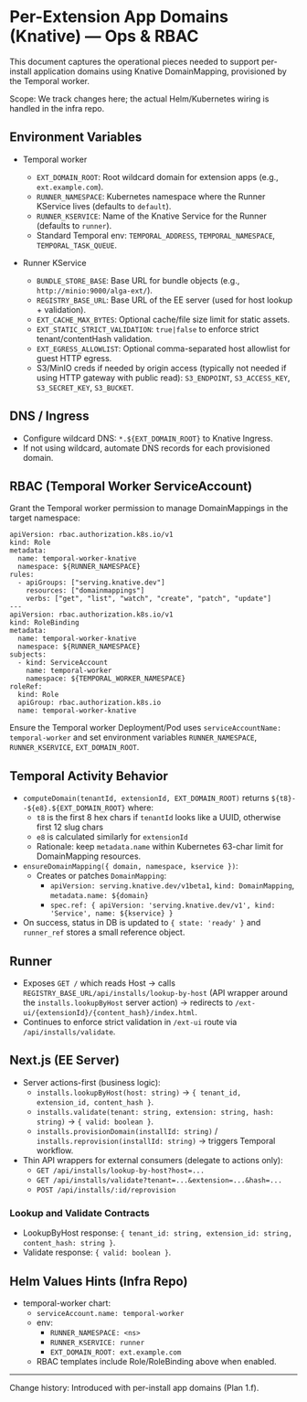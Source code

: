 # Per-Extension App Domains (Knative) — Ops & RBAC

This document captures the operational pieces needed to support per-install application domains using Knative DomainMapping, provisioned by the Temporal worker.

Scope: We track changes here; the actual Helm/Kubernetes wiring is handled in the infra repo.

## Environment Variables

- Temporal worker
  - `EXT_DOMAIN_ROOT`: Root wildcard domain for extension apps (e.g., `ext.example.com`).
  - `RUNNER_NAMESPACE`: Kubernetes namespace where the Runner KService lives (defaults to `default`).
  - `RUNNER_KSERVICE`: Name of the Knative Service for the Runner (defaults to `runner`).
  - Standard Temporal env: `TEMPORAL_ADDRESS`, `TEMPORAL_NAMESPACE`, `TEMPORAL_TASK_QUEUE`.

- Runner KService
  - `BUNDLE_STORE_BASE`: Base URL for bundle objects (e.g., `http://minio:9000/alga-ext/`).
  - `REGISTRY_BASE_URL`: Base URL of the EE server (used for host lookup + validation).
  - `EXT_CACHE_MAX_BYTES`: Optional cache/file size limit for static assets.
  - `EXT_STATIC_STRICT_VALIDATION`: `true|false` to enforce strict tenant/contentHash validation.
  - `EXT_EGRESS_ALLOWLIST`: Optional comma-separated host allowlist for guest HTTP egress.
  - S3/MinIO creds if needed by origin access (typically not needed if using HTTP gateway with public read): `S3_ENDPOINT`, `S3_ACCESS_KEY`, `S3_SECRET_KEY`, `S3_BUCKET`.

## DNS / Ingress

- Configure wildcard DNS: `*.${EXT_DOMAIN_ROOT}` to Knative Ingress.
- If not using wildcard, automate DNS records for each provisioned domain.

## RBAC (Temporal Worker ServiceAccount)

Grant the Temporal worker permission to manage DomainMappings in the target namespace:

```
apiVersion: rbac.authorization.k8s.io/v1
kind: Role
metadata:
  name: temporal-worker-knative
  namespace: ${RUNNER_NAMESPACE}
rules:
  - apiGroups: ["serving.knative.dev"]
    resources: ["domainmappings"]
    verbs: ["get", "list", "watch", "create", "patch", "update"]
---
apiVersion: rbac.authorization.k8s.io/v1
kind: RoleBinding
metadata:
  name: temporal-worker-knative
  namespace: ${RUNNER_NAMESPACE}
subjects:
  - kind: ServiceAccount
    name: temporal-worker
    namespace: ${TEMPORAL_WORKER_NAMESPACE}
roleRef:
  kind: Role
  apiGroup: rbac.authorization.k8s.io
  name: temporal-worker-knative
```

Ensure the Temporal worker Deployment/Pod uses `serviceAccountName: temporal-worker` and set environment variables `RUNNER_NAMESPACE`, `RUNNER_KSERVICE`, `EXT_DOMAIN_ROOT`.

## Temporal Activity Behavior

- `computeDomain(tenantId, extensionId, EXT_DOMAIN_ROOT)` returns `${t8}--${e8}.${EXT_DOMAIN_ROOT}` where:
  - `t8` is the first 8 hex chars if `tenantId` looks like a UUID, otherwise first 12 slug chars
  - `e8` is calculated similarly for `extensionId`
  - Rationale: keep `metadata.name` within Kubernetes 63-char limit for DomainMapping resources.
- `ensureDomainMapping({ domain, namespace, kservice })`:
  - Creates or patches `DomainMapping`:
    - `apiVersion: serving.knative.dev/v1beta1`, `kind: DomainMapping`, `metadata.name: ${domain}`
    - `spec.ref: { apiVersion: 'serving.knative.dev/v1', kind: 'Service', name: ${kservice} }`
- On success, status in DB is updated to `{ state: 'ready' }` and `runner_ref` stores a small reference object.

## Runner

- Exposes `GET /` which reads Host → calls `REGISTRY_BASE_URL/api/installs/lookup-by-host` (API wrapper around the `installs.lookupByHost` server action) → redirects to `/ext-ui/{extensionId}/{content_hash}/index.html`.
- Continues to enforce strict validation in `/ext-ui` route via `/api/installs/validate`.

## Next.js (EE Server)

- Server actions-first (business logic):
  - `installs.lookupByHost(host: string)` → `{ tenant_id, extension_id, content_hash }`.
  - `installs.validate(tenant: string, extension: string, hash: string)` → `{ valid: boolean }`.
  - `installs.provisionDomain(installId: string)` / `installs.reprovision(installId: string)` → triggers Temporal workflow.
- Thin API wrappers for external consumers (delegate to actions only):
  - `GET /api/installs/lookup-by-host?host=...`
  - `GET /api/installs/validate?tenant=...&extension=...&hash=...`
  - `POST /api/installs/:id/reprovision`

### Lookup and Validate Contracts

- LookupByHost response: `{ tenant_id: string, extension_id: string, content_hash: string }`.
- Validate response: `{ valid: boolean }`.

## Helm Values Hints (Infra Repo)

- temporal-worker chart:
  - `serviceAccount.name: temporal-worker`
  - env:
    - `RUNNER_NAMESPACE: <ns>`
    - `RUNNER_KSERVICE: runner`
    - `EXT_DOMAIN_ROOT: ext.example.com`
  - RBAC templates include Role/RoleBinding above when enabled.

---
Change history: Introduced with per-install app domains (Plan 1.f).
